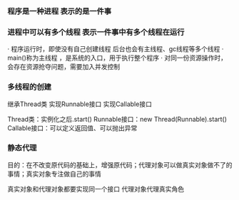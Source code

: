 ###   程序是一种进程 表示的是一件事

###   进程中可以有多个线程 表示一件事中有多个线程在运行

· 程序运行时，即使没有自己创建线程 后台也会有主线程、gc线程等多个线程
· main()称为主线程 ，是系统的入口，用于执行整个程序
· 对同一份资源操作时，会存在资源抢夺问题，需要加入并发控制

### 多线程的创建

继承Thread类
实现Runnable接口
实现Callable接口

Thread类：实例化之后.start()
Runnable接口：new Thread(Runnable).start()
Callable接口：可以定义返回值、可以抛出异常

### 静态代理

目的：在不改变原代码的基础上，增强原代码；代理对象可以做真实对象做不了的事情；真实对象专注做自己的事情

真实对象和代理对象都要实现同一个接口 代理对象代理真实角色

